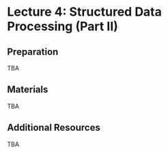 # Lecture 4: Structured Data Processing (Part II)

## Preparation

TBA

## Materials

TBA

## Additional Resources

TBA
